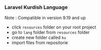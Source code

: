 ### Laravel Kurdish Language

Note : Compatible in version 9.19 and up

- click `resources` folder on your root project
- go to `lang` folder from `resources` folder
- create new folder called `ku`
- import files from repositorie
